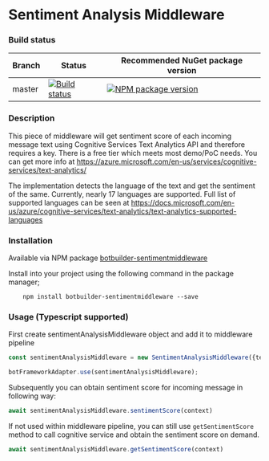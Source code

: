 # Sentiment Analysis Middleware

### Build status
| Branch | Status                                                       | Recommended NuGet package version                            |
| ------ | ------------------------------------------------------------ | ------------------------------------------------------------ |
| master | [![Build status](https://api.travis-ci.com/MarekLani/botframework-sentiment-middleware-js.svg?branch=master)](https://travis-ci.com/MarekLani/botframework-sentiment-middleware-js/) | [![NPM package version](https://d25lcipzij17d.cloudfront.net/badge.svg?id=js&type=6&v=1.0.3&x2=0)](https://www.npmjs.com/package/botbuilder-sentimentmiddleware) |

### Description
This piece of middleware will get sentiment score of each incoming message text using Cognitive Services Text Analytics API and therefore requires a key. There is a free tier which meets most demo/PoC needs.  You can get more info at https://azure.microsoft.com/en-us/services/cognitive-services/text-analytics/

The implementation detects the language of the text and get the sentiment of the same. Currently, nearly 17 languages are supported. Full list of supported languages can be seen at https://docs.microsoft.com/en-us/azure/cognitive-services/text-analytics/text-analytics-supported-languages

### Installation

Available via NPM package [botbuilder-sentimentmiddleware](https://www.npmjs.com/package/botbuilder-sentimentmiddleware/)

Install into your project using the following command in the package manager;
```
    npm install botbuilder-sentimentmiddleware --save
```

### Usage (Typescript supported)

First create sentimentAnalysisMiddleware object and add it to middleware pipeline

```typescript
const sentimentAnalysisMiddleware = new SentimentAnalysisMiddleware({textAnalyticsAzureRegion:'{e.g. westeurope}', textAnalyticsKey:'{your text analytics key}',language:'en'})

botFrameworkAdapter.use(sentimentAnalysisMiddleware);
```

Subsequently you can obtain sentiment score for incoming message in following way:

```typescript
await sentimentAnalysisMiddleware.sentimentScore(context)
```

If not used within middleware pipeline, you can still use `getSentimentScore` method to call cognitive service and obtain the sentiment score on demand.

```typescript
await sentimentAnalysisMiddleware.getSentimentScore(context)
```
